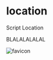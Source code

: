 # location
Script Location


BLALALALALAL


![favicon](https://user-images.githubusercontent.com/117949857/201213367-daa5bd3c-f496-45c0-8fe1-26021b9bfb6a.png)


